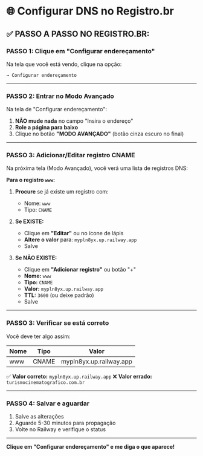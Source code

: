# 🌐 Configurar DNS no Registro.br

## ✅ PASSO A PASSO NO REGISTRO.BR:

### **PASSO 1: Clique em "Configurar endereçamento"**

Na tela que você está vendo, clique na opção:

```
→ Configurar endereçamento
```

---

### **PASSO 2: Entrar no Modo Avançado**

Na tela de "Configurar endereçamento":

1. **NÃO mude nada** no campo "Insira o endereço"
2. **Role a página para baixo**
3. Clique no botão **"MODO AVANÇADO"** (botão cinza escuro no final)

---

### **PASSO 3: Adicionar/Editar registro CNAME**

Na próxima tela (Modo Avançado), você verá uma lista de registros DNS:

**Para o registro `www`:**

1. **Procure** se já existe um registro com:
   - Nome: `www`
   - Tipo: `CNAME`

2. **Se EXISTE:**
   - Clique em **"Editar"** ou no ícone de lápis
   - **Altere o valor** para: `mypln8yx.up.railway.app`
   - Salve

3. **Se NÃO EXISTE:**
   - Clique em **"Adicionar registro"** ou botão "+"
   - **Nome:** `www`
   - **Tipo:** `CNAME`
   - **Valor:** `mypln8yx.up.railway.app`
   - **TTL:** `3600` (ou deixe padrão)
   - Salve

---

### **PASSO 3: Verificar se está correto**

Você deve ter algo assim:

| Nome | Tipo  | Valor                   |
| ---- | ----- | ----------------------- |
| www  | CNAME | mypln8yx.up.railway.app |

✅ **Valor correto:** `mypln8yx.up.railway.app`
❌ **Valor errado:** `turismocinematografico.com.br`

---

### **PASSO 4: Salvar e aguardar**

1. Salve as alterações
2. Aguarde 5-30 minutos para propagação
3. Volte no Railway e verifique o status

---

**Clique em "Configurar endereçamento" e me diga o que aparece!**
